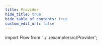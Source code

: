 ```yaml
---
title: Provider
hide_title: true
hide_table_of_contents: true
custom_edit_url: false
---
```


import Flow from '../../example/src/Provider';

<div style={{ height: '50vh' }}>
  <Flow />
</div>
